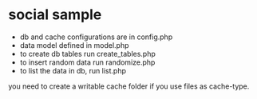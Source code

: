 # social sample

- db and cache configurations are in config.php
- data model defined in model.php
- to create db tables run create_tables.php
- to insert random data run randomize.php
- to list the data in db, run list.php

you need to create a writable cache folder if you use files as cache-type.
